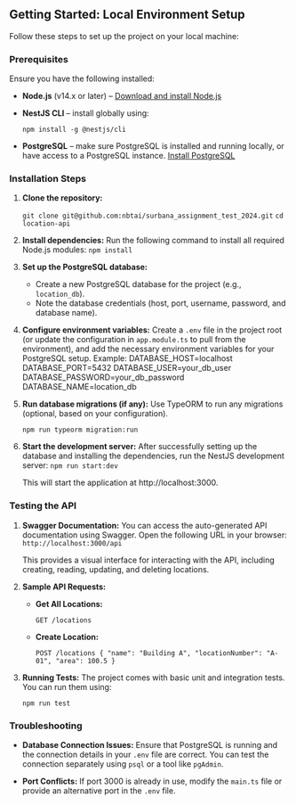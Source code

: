 
## Getting Started: Local Environment Setup

Follow these steps to set up the project on your local machine:

### Prerequisites

Ensure you have the following installed:

-   **Node.js** (v14.x or later) – [Download and install Node.js](https://nodejs.org/)
-   **NestJS CLI** – install globally using:
    
    `npm install -g @nestjs/cli` 
    
-   **PostgreSQL** – make sure PostgreSQL is installed and running locally, or have access to a PostgreSQL instance. [Install PostgreSQL](https://www.postgresql.org/download/)

### Installation Steps

1.  **Clone the repository:**
    
    `git clone git@github.com:nbtai/surbana_assignment_test_2024.git`
    `cd location-api` 
    
2.  **Install dependencies:** Run the following command to install all required Node.js modules:
    `npm install` 
    
3.  **Set up the PostgreSQL database:**
    
    -   Create a new PostgreSQL database for the project (e.g., `location_db`).
    -   Note the database credentials (host, port, username, password, and database name).
4.  **Configure environment variables:** Create a `.env` file in the project root (or update the configuration in `app.module.ts` to pull from the environment), and add the necessary environment variables for your PostgreSQL setup. Example:
    DATABASE_HOST=localhost
    DATABASE_PORT=5432
    DATABASE_USER=your_db_user
    DATABASE_PASSWORD=your_db_password
    DATABASE_NAME=location_db
    
5.  **Run database migrations (if any):** Use TypeORM to run any migrations (optional, based on your configuration).
   
    `npm run typeorm migration:run` 
    
6.  **Start the development server:** After successfully setting up the database and installing the dependencies, run the NestJS development server:
    `npm run start:dev` 
    
    This will start the application at http://localhost:3000.
    

### Testing the API

1.  **Swagger Documentation:** You can access the auto-generated API documentation using Swagger. Open the following URL in your browser:
    `http://localhost:3000/api` 
    
    This provides a visual interface for interacting with the API, including creating, reading, updating, and deleting locations.
    
2.  **Sample API Requests:**
    
    -   **Get All Locations:**
        
        `GET /locations` 
        
    -   **Create Location:**
        
        `POST /locations
        {
          "name": "Building A",
          "locationNumber": "A-01",
          "area": 100.5
        }` 
        
3.  **Running Tests:** The project comes with basic unit and integration tests. You can run them using:
    
    `npm run test` 
    

### Troubleshooting

-   **Database Connection Issues:** Ensure that PostgreSQL is running and the connection details in your `.env` file are correct. You can test the connection separately using `psql` or a tool like `pgAdmin`.
    
-   **Port Conflicts:** If port 3000 is already in use, modify the `main.ts` file or provide an alternative port in the `.env` file.
